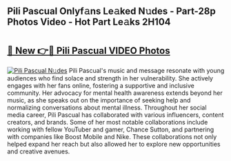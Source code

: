 ## Pili Pascual Onlyf𝚊ns Le𝚊ked N𝚞des - Part-28p Photos Video - Hot Part Le𝚊ks 2H104

# <h2><a href="http://ab89369.deff.icu/?id=Pili+Pascual">🔗 New 👉🔴 Pili Pascual VIDEO Photos</a></h2>

[![Pili Pascual N𝚞des](https://i.imgur.com/rIISA9y.gif)](http://ab89369.deff.icu/?id=Pili+Pascual)
Pili Pascual's music and message resonate with young audiences who find solace and strength in her vulnerability. She actively engages with her fans online, fostering a supportive and inclusive community. Her advocacy for mental health awareness extends beyond her music, as she speaks out on the importance of seeking help and normalizing conversations about mental illness. Throughout her social media career, Pili Pascual has collaborated with various influencers, content creators, and brands. Some of her most notable collaborations include working with fellow YouTuber and gamer, Chance Sutton, and partnering with companies like Boost Mobile and Nike. These collaborations not only helped expand her reach but also allowed her to explore new opportunities and creative avenues.
